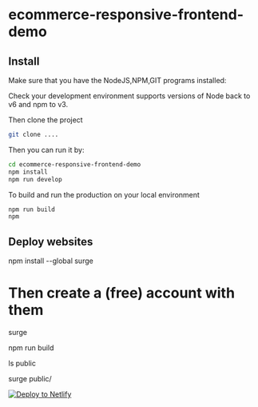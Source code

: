 # ecommerce-responsive-frontend-demo



## Install

Make sure that you have the NodeJS,NPM,GIT programs installed:


Check your development environment
supports versions of Node back to v6 and npm to v3.

Then clone the project
```sh
git clone ....
```

Then you can run it by:
```sh
cd ecommerce-responsive-frontend-demo
npm install
npm run develop
```

To build and run the production on your local environment
```sh
npm run build
npm
```
## Deploy websites

npm install --global surge

# Then create a (free) account with them
surge

npm run build

ls public

surge public/



[![Deploy to Netlify](https://www.netlify.com/img/deploy/button.svg)](https://app.netlify.com/start/deploy?repository=https://github.com/mavajsunco/ecommerce-responsive-frontend-demo)
